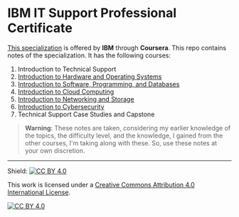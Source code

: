 # IBM IT Support Professional Certificate

[This specialization](https://www.coursera.org/professional-certificates/ibm-technical-support) is offered by **IBM** through **Coursera**. This repo contains notes of the specialization. It has the following courses:

1) Introduction to Technical Support
2) [Introduction to Hardware and Operating Systems](https://github.com/abuturaaab/it-and-cloud-fundamentals/tree/main/01-intro_to_hardware_and_operating_systems)
3) [Introduction to Software, Programming, and Databases](https://github.com/abuturaaab/it-and-cloud-fundamentals/tree/main/02-introduction_to_software_programming_and_databases)
4) [Introduction to Cloud Computing](https://github.com/abuturaaab/it-and-cloud-fundamentals/tree/main/03-introduction_to_cloud_computing)
5) [Introduction to Networking and Storage](https://github.com/abuturaaab/it-and-cloud-fundamentals/tree/main/04-introduction_to_networking_and_storage)
6) [Introduction to Cybersecurity](https://github.com/abuturaaab/it-and-cloud-fundamentals/tree/main/05-introduction_to_cybersecurity_essentials)
7) Technical Support Case Studies and Capstone

> **Warning**: These notes are taken, considering my earlier knowledge of the topics, the difficulty level, and the knowledge, I gained from the other courses, I'm taking along with these. So, use these notes at your own discretion.

---

Shield: [![CC BY 4.0][cc-by-shield]][cc-by]

This work is licensed under a
[Creative Commons Attribution 4.0 International License][cc-by].

[![CC BY 4.0][cc-by-image]][cc-by]

[cc-by]: http://creativecommons.org/licenses/by/4.0/
[cc-by-image]: https://i.creativecommons.org/l/by/4.0/88x31.png
[cc-by-shield]: https://img.shields.io/badge/License-CC%20BY%204.0-lightgrey.svg
